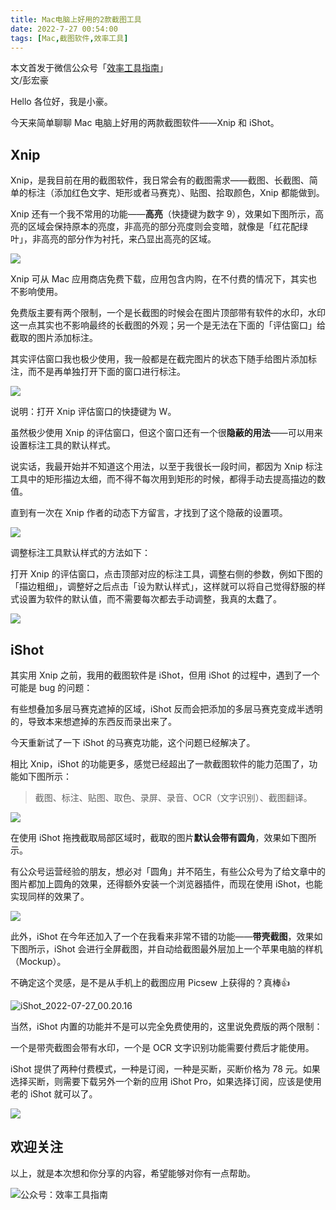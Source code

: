 ```yaml
---
title: Mac电脑上好用的2款截图工具                                 
date: 2022-7-27 00:54:00               
tags: [Mac,截图软件,效率工具]                                                                                 
---   
```


本文首发于微信公众号「[效率工具指南](https://mp.weixin.qq.com/s/3MvaOFrIdSz7-K7-6gRrpw)」           
文/彭宏豪     


Hello 各位好，我是小豪。  

今天来简单聊聊 Mac 电脑上好用的两款截图软件——Xnip 和 iShot。   

## Xnip

Xnip，是我目前在用的截图软件，我日常会有的截图需求——截图、长截图、简单的标注（添加红色文字、矩形或者马赛克）、贴图、拾取颜色，Xnip 都能做到。 

Xnip 还有一个我不常用的功能——**高亮**（快捷键为数字 9），效果如下图所示，高亮的区域会保持原本的亮度，非高亮的部分亮度则会变暗，就像是「红花配绿叶」，非高亮的部分作为衬托，来凸显出高亮的区域。  

![](https://article-picbed-1302715071.cos.ap-guangzhou.myqcloud.com/2022/07/27/16588503052776.jpg)


Xnip 可从 Mac 应用商店免费下载，应用包含内购，在不付费的情况下，其实也不影响使用。  

免费版主要有两个限制，一个是长截图的时候会在图片顶部带有软件的水印，水印这一点其实也不影响最终的长截图的外观；另一个是无法在下面的「评估窗口」给截取的图片添加标注。  

其实评估窗口我也极少使用，我一般都是在截完图片的状态下随手给图片添加标注，而不是再单独打开下面的窗口进行标注。   


![](https://article-picbed-1302715071.cos.ap-guangzhou.myqcloud.com/2022/07/27/16588510621149.jpg)

说明：打开 Xnip 评估窗口的快捷键为 W。  

虽然极少使用 Xnip 的评估窗口，但这个窗口还有一个很**隐蔽的用法**——可以用来设置标注工具的默认样式。     

说实话，我最开始并不知道这个用法，以至于我很长一段时间，都因为 Xnip 标注工具中的矩形描边太细，而不得不每次用到矩形的时候，都得手动去提高描边的数值。  

直到有一次在 Xnip 作者的动态下方留言，才找到了这个隐蔽的设置项。      

![](https://article-picbed-1302715071.cos.ap-guangzhou.myqcloud.com/2022/07/27/16588514948516.jpg)

调整标注工具默认样式的方法如下：   

打开 Xnip 的评估窗口，点击顶部对应的标注工具，调整右侧的参数，例如下图的「描边粗细」，调整好之后点击「设为默认样式」，这样就可以将自己觉得舒服的样式设置为软件的默认值，而不需要每次都去手动调整，我真的太蠢了。     

![](https://article-picbed-1302715071.cos.ap-guangzhou.myqcloud.com/2022/07/27/16588514542052.jpg)



## iShot  

其实用 Xnip 之前，我用的截图软件是 iShot，但用 iShot 的过程中，遇到了一个可能是 bug 的问题：  

有些想叠加多层马赛克遮掉的区域，iShot 反而会把添加的多层马赛克变成半透明的，导致本来想遮掉的东西反而录出来了。     

今天重新试了一下 iShot 的马赛克功能，这个问题已经解决了。   

相比 Xnip，iShot 的功能更多，感觉已经超出了一款截图软件的能力范围了，功能如下图所示：  

> 截图、标注、贴图、取色、录屏、录音、OCR（文字识别）、截图翻译。  

![](https://article-picbed-1302715071.cos.ap-guangzhou.myqcloud.com/2022/07/27/16588524917641.jpg)

在使用 iShot 拖拽截取局部区域时，截取的图片**默认会带有圆角**，效果如下图所示。   

有公众号运营经验的朋友，想必对「圆角」并不陌生，有些公众号为了给文章中的图片都加上圆角的效果，还得额外安装一个浏览器插件，而现在使用 iShot，也能实现同样的效果了。    

![](https://article-picbed-1302715071.cos.ap-guangzhou.myqcloud.com/2022/07/27/16588528371492.jpg)

此外，iShot 在今年还加入了一个在我看来非常不错的功能——**带壳截图**，效果如下图所示，iShot 会进行全屏截图，并自动给截图最外层加上一个苹果电脑的样机（Mockup）。    

不确定这个灵感，是不是从手机上的截图应用 Picsew 上获得的？真棒👍          

![iShot_2022-07-27_00.20.16](https://article-picbed-1302715071.cos.ap-guangzhou.myqcloud.com/2022/07/27/ishot20220727002016.png)

当然，iShot 内置的功能并不是可以完全免费使用的，这里说免费版的两个限制：

一个是带壳截图会带有水印，一个是 OCR 文字识别功能需要付费后才能使用。  

iShot 提供了两种付费模式，一种是订阅，一种是买断，买断价格为 78 元。如果选择买断，则需要下载另外一个新的应用 iShot Pro，如果选择订阅，应该是使用老的 iShot 就可以了。     

![](https://article-picbed-1302715071.cos.ap-guangzhou.myqcloud.com/2022/07/27/16588525617540.jpg)


## 欢迎关注     

以上，就是本次想和你分享的内容，希望能够对你有一点帮助。     

![公众号：效率工具指南](https://article-picbed-1302715071.cos.ap-guangzhou.myqcloud.com/2021/05/28/gong-zhong-hao-wei-bu-er-wei-ma-dailogo.png)       







